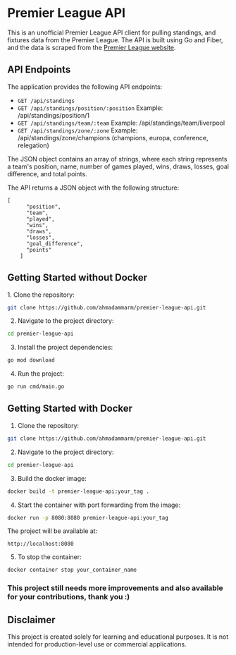 <h1>Premier League API</h1>
	<p>This is an unofficial Premier League API client for pulling standings, and fixtures data from the Premier League. The API is built using Go and Fiber, and the data is scraped from the <a href="https://onefootball.com/en/competition/premier-league-9/table">Premier League website</a>.</p>


<h2>API Endpoints</h2>

<p>The application provides the following API endpoints:</p>

- `GET /api/standings`
- `GET /api/standings/position/:position` Example: /api/standings/position/1
- `GET /api/standings/team/:team` Example: /api/standings/team/liverpool
- `GET /api/standings/zone/:zone` Example: /api/standings/zone/champions (champions, europa, conference, relegation)
<p>The JSON object contains an array of strings, where each string represents a team's position, name, number of games played, wins, draws, losses, goal difference, and total points.</p>
<p>The API returns a JSON object with the following structure:</p>
<pre><code>[
      "position",
      "team",
      "played",
      "wins",
      "draws",
      "losses",
      "goal_difference",
      "points"
    ]</code></pre>


<h2>Getting Started without Docker</h2>
1. Clone the repository:

```sh
git clone https://github.com/ahmadammarm/premier-league-api.git
```

2. Navigate to the project directory:

```sh
cd premier-league-api
```

3. Install the project dependencies:

```sh
go mod download
```

4. Run the project:

```sh
go run cmd/main.go
```

<h2>Getting Started with Docker</h2>

1. Clone the repository:
```sh
git clone https://github.com/ahmadammarm/premier-league-api.git
```

2. Navigate to the project directory:

```sh
cd premier-league-api
```

3. Build the docker image:

```sh
docker build -t premier-league-api:your_tag .
```


4. Start the container with port forwarding from the image:
```sh
docker run -p 8080:8080 premier-league-api:your_tag
```


The project will be available at:

`http://localhost:8080`

5. To stop the container:
```sh
docker container stop your_container_name
```

### This project still needs more improvements and also available for your contributions, thank you :)


<H2>Disclaimer</H2>
This project is created solely for learning and educational purposes. It is not intended for production-level use or commercial applications.
